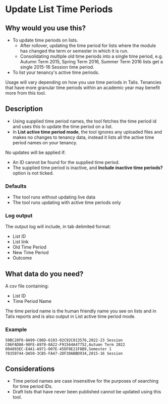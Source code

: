 # Update List Time Periods

## Why would you use this?

* To update time periods on lists.
  * After rollover, updating the time period for lists where the module has changed the term or semester in which it is run.
  * Consolidating multiple old time periods into a single time period, e.g. Autumn Term 2015, Spring Term 2016, Summer Term 2016 lists get a single 2015-16 Session time period.
* To list your tenancy's active time periods.

Usage will vary depending on how you use time periods in Talis. Tenancies that have more granular time periods within an academic year may benefit more from this tool.

## Description

* Using supplied time period names, the tool fetches the time period id and uses this to update the time period on a list.
* In **List active time period mode**, the tool ignores any uploaded files and makes no changes to tenancy data, instead it lists all the active time period names on your tenancy.

No updates will be applied if:
* An ID cannot be found for the supplied time period.
* The supplied time period is inactive, and **Include inactive time periods?** option is not ticked.

### Defaults

* The tool runs without updating live data
* The tool runs updating with active time periods only

### Log output

The output log will include, in tab delimited format:
* List ID
* List link
* Old Time Period
* New Time Period
* Outcome

## What data do you need?

A csv file containing:
* List ID
* Time Period Name

The time period name is the human friendly name you see on lists and in Talis reports and is also output in List active time period mode.

### Example
```
50BC28F8-8A99-C86D-6103-02C92C013576,2022-23 Session
C06FAD0A-98FE-A978-8A22-F91564A47752,Autumn Term 2022
004893EC-E4A1-A971-007E-45DF0E21F8B9,Semester 1
78350744-DA50-3CB5-FA47-2DF30ABBD934,2015-16 Session
```
## Considerations

* Time period names are case insensitive for the purposes of searching for time period IDs.
* Draft lists that have never been published cannot be updated using this tool.

